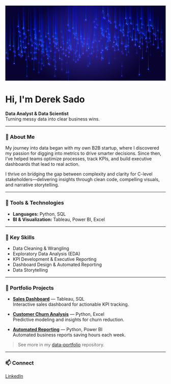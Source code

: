 ![Banner](banner.png.png)

# Hi, I'm Derek Sado

**Data Analyst & Data Scientist**  
Turning messy data into clear business wins.

---

### 🌟 About Me

My journey into data began with my own B2B startup, where I discovered my passion for digging into metrics to drive smarter decisions. Since then, I’ve helped teams optimize processes, track KPIs, and build executive dashboards that lead to real action.

I thrive on bridging the gap between complexity and clarity for C-level stakeholders—delivering insights through clean code, compelling visuals, and narrative storytelling.

---

### 🔧 Tools & Technologies

- **Languages:** Python, SQL
- **BI & Visualization:** Tableau, Power BI, Excel

---

### 🚀 Key Skills

- Data Cleaning & Wrangling
- Exploratory Data Analysis (EDA)
- KPI Development & Executive Reporting
- Dashboard Design & Automated Reporting
- Data Storytelling

---

### 📂 Portfolio Projects

- **[Sales Dashboard](#)** &mdash; Tableau, SQL  
  Interactive sales dashboard for actionable KPI tracking.

- **[Customer Churn Analysis](#)** &mdash; Python, Excel  
  Predictive modeling and insights for churn reduction.

- **[Automated Reporting](#)** &mdash; Python, Power BI  
  Automated business reports saving hours each week.

> See more in my [data-portfolio](https://github.com/didiavanti/data-portfolio) repository.

---

### 📫 Connect

[LinkedIn](https://www.linkedin.com/in/derek-sado-013351bb/)
